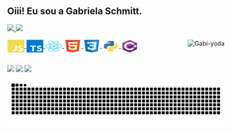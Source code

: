 ## Oiii! Eu sou a Gabriela Schmitt. 
 <div>
  <a href="https://github.com/gabrielaschmitt">
  <img height="180em" src="https://github-readme-stats.vercel.app/api?username=gabrielaschmitt&show_icons=true&theme=dracula&include_all_commits=true&count_private=true"/>
  <img height="180em" src="https://github-readme-stats.vercel.app/api/top-langs/?username=gabrielaschmitt&layout=compact&langs_count=16&theme=dracula"/>
</div>
<div style="display: inline_block"><br>
  <img align="center" alt="Gabi-Js" height="30" width="40" src="https://raw.githubusercontent.com/devicons/devicon/master/icons/javascript/javascript-plain.svg">
  <img align="center" alt="Gabi-Ts" height="30" width="40" src="https://raw.githubusercontent.com/devicons/devicon/master/icons/typescript/typescript-plain.svg">
  <img align="center" alt="Gabi-React" height="30" width="40" src="https://raw.githubusercontent.com/devicons/devicon/master/icons/react/react-original.svg">
  <img align="center" alt="Gabi-HTML" height="30" width="40" src="https://raw.githubusercontent.com/devicons/devicon/master/icons/html5/html5-original.svg">
  <img align="center" alt="Gabi-CSS" height="30" width="40" src="https://raw.githubusercontent.com/devicons/devicon/master/icons/css3/css3-original.svg">
  <img align="center" alt="Gabi-Python" height="30" width="40" src="https://raw.githubusercontent.com/devicons/devicon/master/icons/python/python-original.svg">
  <img align="center" alt="Gabi-Csharp" height="30" width="40" src="https://raw.githubusercontent.com/devicons/devicon/master/icons/csharp/csharp-original.svg">
  <img align="right" alt="Gabi-yoda" src="https://cdn.discordapp.com/attachments/795358919417397249/825430589581688872/hi.gif">
</div>
  
  ##
 
<div> 
  <a href="https://www.instagram.com/gabs_schmitt/" target="_blank"><img src="https://img.shields.io/badge/-Instagram-%23E4405F?style=for-the-badge&logo=instagram&logoColor=white" target="_blank"></a>
  <a href = "mailto:gabrielacristinaschmitt@gmail.com"><img src="https://img.shields.io/badge/-Gmail-%23333?style=for-the-badge&logo=gmail&logoColor=white" target="_blank"></a>
  <a href="https://www.linkedin.com/in/gabriela-schmitt-364608207/" target="_blank"><img src="https://img.shields.io/badge/-LinkedIn-%230077B5?style=for-the-badge&logo=linkedin&logoColor=white" target="_blank"></a> 


  ![Snake animation](https://github.com/gabrielaschmitt/gabrielaschmitt/blob/output/github-contribution-grid-snake.svg)
 
</div>
